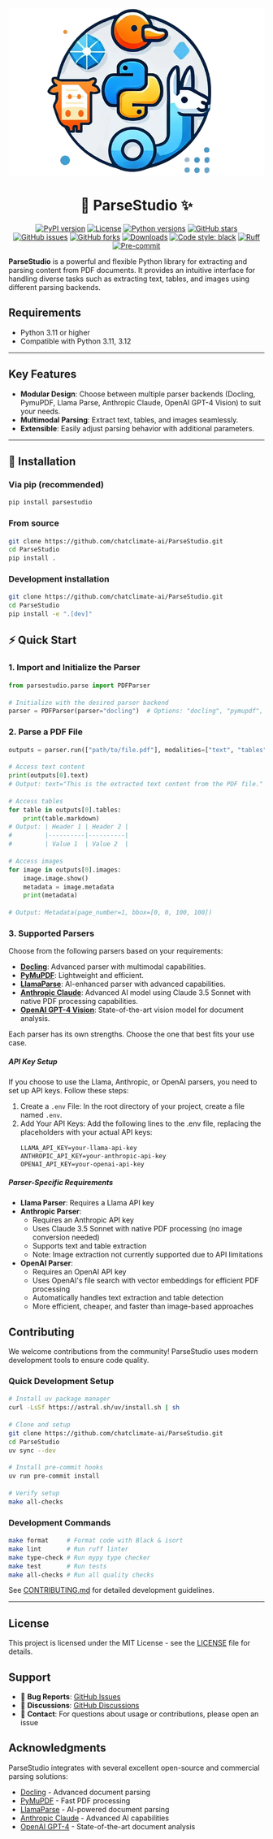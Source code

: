 <div align="center">

![ParseStudio Logo](./images/logo.webp)

# 📄 ParseStudio ✨

[![PyPI version](https://img.shields.io/pypi/v/parsestudio.svg)](https://pypi.org/project/parsestudio/)
[![License](https://img.shields.io/badge/license-MIT-blue.svg)](https://github.com/chatclimate-ai/ParseStudio/blob/main/LICENSE)
[![Python versions](https://img.shields.io/badge/python-3.11%2B-blue.svg)](https://www.python.org/downloads/)
[![GitHub stars](https://img.shields.io/github/stars/chatclimate-ai/ParseStudio.svg)](https://github.com/chatclimate-ai/ParseStudio/stargazers)
[![GitHub issues](https://img.shields.io/github/issues/chatclimate-ai/ParseStudio.svg)](https://github.com/chatclimate-ai/ParseStudio/issues)
[![GitHub forks](https://img.shields.io/github/forks/chatclimate-ai/ParseStudio.svg)](https://github.com/chatclimate-ai/ParseStudio/network)
[![Downloads](https://static.pepy.tech/badge/parsestudio)](https://pepy.tech/project/parsestudio)
[![Code style: black](https://img.shields.io/badge/code%20style-black-000000.svg)](https://github.com/psf/black)
[![Ruff](https://img.shields.io/endpoint?url=https://raw.githubusercontent.com/astral-sh/ruff/main/assets/badge/v2.json)](https://github.com/astral-sh/ruff)
[![Pre-commit](https://img.shields.io/badge/pre--commit-enabled-brightgreen?logo=pre-commit)](https://github.com/pre-commit/pre-commit)

</div>

**ParseStudio** is a powerful and flexible Python library for extracting and parsing content from PDF documents. It provides an intuitive interface for handling diverse tasks such as extracting text, tables, and images using different parsing backends.

## Requirements

- Python 3.11 or higher
- Compatible with Python 3.11, 3.12

---

## Key Features

- **Modular Design**: Choose between multiple parser backends (Docling, PymuPDF, Llama Parse, Anthropic Claude, OpenAI GPT-4 Vision) to suit your needs.
- **Multimodal Parsing**: Extract text, tables, and images seamlessly.
- **Extensible**: Easily adjust parsing behavior with additional parameters.

---

## 🚀 Installation

### Via pip (recommended)

```bash
pip install parsestudio
```

### From source

```bash
git clone https://github.com/chatclimate-ai/ParseStudio.git
cd ParseStudio
pip install .
```

### Development installation

```bash
git clone https://github.com/chatclimate-ai/ParseStudio.git
cd ParseStudio
pip install -e ".[dev]"
```

## ⚡ Quick Start

### 1. Import and Initialize the Parser

```python
from parsestudio.parse import PDFParser

# Initialize with the desired parser backend
parser = PDFParser(parser="docling")  # Options: "docling", "pymupdf", "llama", "anthropic", "openai"

```

### 2. Parse a PDF File

```python
outputs = parser.run(["path/to/file.pdf"], modalities=["text", "tables", "images"])

# Access text content
print(outputs[0].text)
# Output: text="This is the extracted text content from the PDF file."

# Access tables
for table in outputs[0].tables:
    print(table.markdown)
# Output: | Header 1 | Header 2 |
#         |----------|----------|
#         | Value 1  | Value 2  |

# Access images
for image in outputs[0].images:
    image.image.show()
    metadata = image.metadata
    print(metadata)

# Output: Metadata(page_number=1, bbox=[0, 0, 100, 100])
```

### 3. Supported Parsers

Choose from the following parsers based on your requirements:
- **[Docling](https://github.com/DS4SD/docling)**: Advanced parser with multimodal capabilities.
- **[PyMuPDF](https://github.com/pymupdf/PyMuPDF)**: Lightweight and efficient.
- **[LlamaParse](https://github.com/run-llama/llama_parse)**: AI-enhanced parser with advanced capabilities.
- **[Anthropic Claude](https://www.anthropic.com/claude)**: Advanced AI model using Claude 3.5 Sonnet with native PDF processing capabilities.
- **[OpenAI GPT-4 Vision](https://openai.com/gpt-4)**: State-of-the-art vision model for document analysis.

Each parser has its own strengths. Choose the one that best fits your use case.

##### API Key Setup

If you choose to use the Llama, Anthropic, or OpenAI parsers, you need to set up API keys. Follow these steps:

1. Create a `.env` File: In the root directory of your project, create a file named `.env`.
2. Add Your API Keys: Add the following lines to the .env file, replacing the placeholders with your actual API keys:
   ```
   LLAMA_API_KEY=your-llama-api-key
   ANTHROPIC_API_KEY=your-anthropic-api-key
   OPENAI_API_KEY=your-openai-api-key
   ```

##### Parser-Specific Requirements

- **Llama Parser**: Requires a Llama API key
- **Anthropic Parser**:
  - Requires an Anthropic API key
  - Uses Claude 3.5 Sonnet with native PDF processing (no image conversion needed)
  - Supports text and table extraction
  - Note: Image extraction not currently supported due to API limitations
- **OpenAI Parser**:
  - Requires an OpenAI API key
  - Uses OpenAI's file search with vector embeddings for efficient PDF processing
  - Automatically handles text extraction and table detection
  - More efficient, cheaper, and faster than image-based approaches

## Contributing

We welcome contributions from the community! ParseStudio uses modern development tools to ensure code quality.

### Quick Development Setup

```bash
# Install uv package manager
curl -LsSf https://astral.sh/uv/install.sh | sh

# Clone and setup
git clone https://github.com/chatclimate-ai/ParseStudio.git
cd ParseStudio
uv sync --dev

# Install pre-commit hooks
uv run pre-commit install

# Verify setup
make all-checks
```

### Development Commands

```bash
make format     # Format code with Black & isort
make lint       # Run ruff linter
make type-check # Run mypy type checker  
make test       # Run tests
make all-checks # Run all quality checks
```

See [CONTRIBUTING.md](CONTRIBUTING.md) for detailed development guidelines.

---

## License

This project is licensed under the MIT License - see the [LICENSE](LICENSE) file for details.

## Support

- 🐛 **Bug Reports**: [GitHub Issues](https://github.com/chatclimate-ai/ParseStudio/issues)
- 💬 **Discussions**: [GitHub Discussions](https://github.com/chatclimate-ai/ParseStudio/discussions)
- 📧 **Contact**: For questions about usage or contributions, please open an issue

## Acknowledgments

ParseStudio integrates with several excellent open-source and commercial parsing solutions:
- [Docling](https://github.com/DS4SD/docling) - Advanced document parsing
- [PyMuPDF](https://github.com/pymupdf/PyMuPDF) - Fast PDF processing
- [LlamaParse](https://github.com/run-llama/llama_parse) - AI-powered document parsing
- [Anthropic Claude](https://www.anthropic.com/claude) - Advanced AI capabilities
- [OpenAI GPT-4](https://openai.com/gpt-4) - State-of-the-art document analysis
